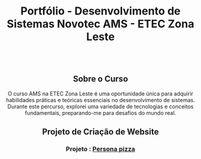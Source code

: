 
<div align="center"> 
  
# Portfólio - Desenvolvimento de Sistemas Novotec AMS - ETEC Zona Leste

<br></br>
## Sobre o Curso

O curso AMS na ETEC Zona Leste é uma oportunidade única para adquirir habilidades práticas e teóricas essenciais no desenvolvimento de sistemas. Durante este percurso, explorei uma variedade de tecnologias e conceitos fundamentais, preparando-me para desafios do mundo real.

## Projeto de Criação de Website
<div align="center">

### Projeto : <a href="https://github.com/P4BLOll/Persona-Pizza"> Persona pizza </a> 
</div>

</div>
